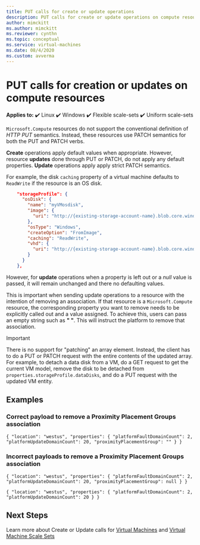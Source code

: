 ```yaml
---
title: PUT calls for create or update operations
description: PUT calls for create or update operations on compute resources 
author: mimckitt
ms.author: mimckitt
ms.reviewer: cynthn
ms.topic: conceptual
ms.service: virtual-machines
ms.date: 08/4/2020
ms.custom: avverma
---
```


# PUT calls for creation or updates on compute resources

**Applies to:** :heavy_check_mark: Linux :heavy_check_mark: Windows :heavy_check_mark: Flexible scale-sets :heavy_check_mark: Uniform scale-sets


`Microsoft.Compute` resources do not support the conventional definition of *HTTP PUT* semantics. Instead, these resources use PATCH semantics for both the PUT and PATCH verbs.

**Create** operations apply default values when appropriate. However, resource **updates** done through PUT or PATCH, do not apply any default properties. **Update** operations apply apply strict PATCH semantics.

For example, the disk `caching` property of a virtual machine defaults to `ReadWrite` if the resource is an OS disk.

```json
    "storageProfile": {
      "osDisk": {
        "name": "myVMosdisk",
        "image": {
          "uri": "http://{existing-storage-account-name}.blob.core.windows.net/{existing-container-name}/{existing-generalized-os-image-blob-name}.vhd"
        },
        "osType": "Windows",
        "createOption": "FromImage",
        "caching": "ReadWrite",
        "vhd": {
          "uri": "http://{existing-storage-account-name}.blob.core.windows.net/{existing-container-name}/myDisk.vhd"
        }
      }
    },
```

However, for **update** operations when a property is left out or a *null* value is passed, it will remain unchanged and there no defaulting values.

This is important when sending update operations to a resource with the intention of removing an association. If that resource is a `Microsoft.Compute` resource, the corresponding property you want to remove needs to be explicitly called out and a value assigned. To achieve this, users can pass an empty string such as **" "**. This will instruct the platform to remove that association.

> [!IMPORTANT]
> There is no support for "patching" an array element. Instead, the client has to do a PUT or PATCH request with the entire contents of the updated array. For example, to detach a data disk from a VM, do a GET request to get the current VM model, remove the disk to be detached from `properties.storageProfile.dataDisks`, and do a PUT request with the updated VM entity.

## Examples

### Correct payload to remove a Proximity Placement Groups association

`
{ "location": "westus", "properties": { "platformFaultDomainCount": 2, "platformUpdateDomainCount": 20, "proximityPlacementGroup": "" } }
`

### Incorrect payloads to remove a Proximity Placement Groups association

`
{ "location": "westus", "properties": { "platformFaultDomainCount": 2, "platformUpdateDomainCount": 20, "proximityPlacementGroup": null } }
`

`
{ "location": "westus", "properties": { "platformFaultDomainCount": 2, "platformUpdateDomainCount": 20 } }
`

## Next Steps
Learn more about Create or Update calls for [Virtual Machines](/rest/api/compute/virtualmachines/createorupdate) and [Virtual Machine Scale Sets](/rest/api/compute/virtualmachinescalesets/createorupdate)
